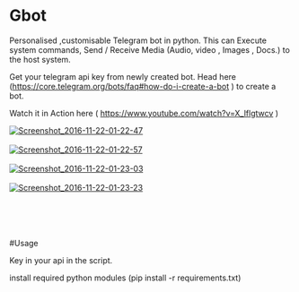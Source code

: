 # Gbot

Personalised ,customisable Telegram bot in python.
This can Execute system commands, Send / Receive Media (Audio, video , Images , Docs.) to the host system.

Get your telegram api key from newly created bot. Head here (https://core.telegram.org/bots/faq#how-do-i-create-a-bot ) to create a bot.

Watch it in Action here  ( https://www.youtube.com/watch?v=X_lflgtwcv )

<a href='https://postimg.org/image/689c0qyb5/' target='_blank'><img src='https://s16.postimg.org/689c0qyb5/Screenshot_2016_11_22_01_22_47.png' border='0' alt="Screenshot_2016-11-22-01-22-47"/></a><br/><br/>
<a href='https://postimg.org/image/na262ud69/' target='_blank'><img src='https://s16.postimg.org/na262ud69/Screenshot_2016_11_22_01_22_57.png' border='0' alt="Screenshot_2016-11-22-01-22-57"/></a><br/><br/>
<a href='https://postimg.org/image/468umi0c1/' target='_blank'><img src='https://s16.postimg.org/468umi0c1/Screenshot_2016_11_22_01_23_03.png' border='0' alt="Screenshot_2016-11-22-01-23-03"/></a><br/><br/>
<a href='https://postimg.org/image/d2jmqfqy9/' target='_blank'><img src='https://s16.postimg.org/d2jmqfqy9/Screenshot_2016_11_22_01_23_23.png' border='0' alt="Screenshot_2016-11-22-01-23-23"/></a><br/><br/>
<br /><br /><br />

#Usage

Key in your api in the script.

install required python modules
(pip install -r requirements.txt)


